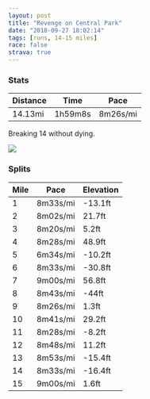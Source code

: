 ```yaml
---
layout: post
title: "Revenge on Central Park"
date: "2018-09-27 18:02:14"
tags: [runs, 14-15 miles]
race: false
strava: true
---
```


### Stats

| Distance | Time | Pace |
|----------|------|------|
|14.13mi|1h59m8s|8m26s/mi|

Breaking 14 without dying.

<img src='https://maps.googleapis.com/maps/api/staticmap?maptype=roadmap&path=enc:mwrwFdgqbMmDiDDoDyIkHkwColBsDrFyG`T}MjToSdB{CkAuOyTcMM_G_JaPqDqN_LmDsHKeLsVkLLkAkGmEkRl@mNuMiLm@_FgHaBlAxApFw@jCwLqGmFnHmAnI|@bC~BFtByEpKQxCrInEhCfDfKtJfFtDlGxHhApCpJzDzDtE|AnIgAvJ|KhJdAfSjY`PrAxBtGjOvHpK~MfE^pGeJSaHkMmKS{PsJqLaEgBwHTwF{HuPoEeQqOyA}Pg]aVyLaA_FrAuNaMiLl@dDnMqCbInCnJ~MhJxBnE|HbBjHjOnDtArK{@dKdLzHl@hSfYbPtApCxG|OrIdLpNrF{@~GsM&key=AIzaSyC1MId7bFpkLXNAaYhBSTb8jLyiSqzbDtM&size=800x800&markers=color:yellow|label:S|40.73351,-73.98531&markers=color:green|label:F|40.76689000000001,-73.97710999999997'>

### Splits

| Mile | Pace | Elevation |
|------|------|-----------|
|1|8m33s/mi|-13.1ft|
|2|8m02s/mi|21.7ft|
|3|8m20s/mi|5.2ft|
|4|8m28s/mi|48.9ft|
|5|6m34s/mi|-10.2ft|
|6|8m33s/mi|-30.8ft|
|7|9m00s/mi|56.8ft|
|8|8m43s/mi|-44ft|
|9|8m26s/mi|1.3ft|
|10|8m41s/mi|29.2ft|
|11|8m28s/mi|-8.2ft|
|12|8m48s/mi|11.2ft|
|13|8m53s/mi|-15.4ft|
|14|8m33s/mi|-16.4ft|
|15|9m00s/mi|1.6ft|
